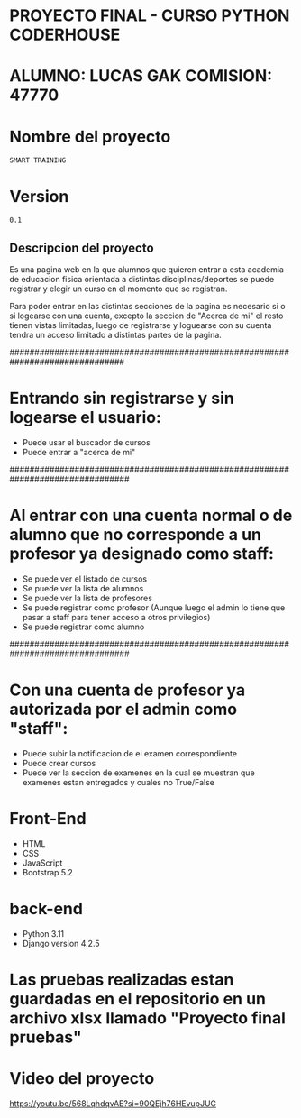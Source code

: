 # PROYECTO FINAL - CURSO PYTHON CODERHOUSE 
# ALUMNO: LUCAS GAK COMISION: 47770

# Nombre del proyecto
    SMART TRAINING

# Version
    0.1

## Descripcion del proyecto

Es una pagina web en la que alumnos que quieren entrar a esta academia de educacion fisica orientada a distintas disciplinas/deportes se puede registrar y elegir un curso en el momento que se registran.

Para poder entrar en las distintas secciones de la pagina es necesario si o si logearse con una cuenta, excepto la seccion de "Acerca de mi" el resto tienen vistas limitadas, luego de registrarse y loguearse con su cuenta tendra un acceso limitado a distintas partes de la pagina.

###############################################################################

# Entrando sin registrarse y sin logearse el usuario:
- Puede usar el buscador de cursos
- Puede entrar a "acerca de mi"

################################################################################

# Al entrar con una cuenta normal o de alumno que no corresponde a un profesor ya designado como staff:
- Se puede ver el listado de cursos
- Se puede ver la lista de alumnos
- Se puede ver la lista de profesores
- Se puede registrar como profesor (Aunque luego el admin lo tiene que pasar a staff para tener acceso a otros privilegios)
- Se puede registrar como alumno

################################################################################

# Con una cuenta de profesor ya autorizada por el admin como "staff":
- Puede subir la notificacion de el examen correspondiente
- Puede crear cursos
- Puede ver la seccion de examenes en la cual se muestran que examenes estan entregados y cuales no True/False

# Front-End
- HTML 
- CSS
- JavaScript
- Bootstrap 5.2

# back-end
- Python 3.11
- Django version 4.2.5

# Las pruebas realizadas estan guardadas en el repositorio en un archivo xlsx llamado "Proyecto final pruebas"

# Video del proyecto
https://youtu.be/568LqhdqvAE?si=90QEjh76HEvupJUC